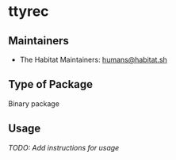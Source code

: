 # ttyrec

## Maintainers

* The Habitat Maintainers: <humans@habitat.sh>

## Type of Package

Binary package

## Usage

*TODO: Add instructions for usage*
